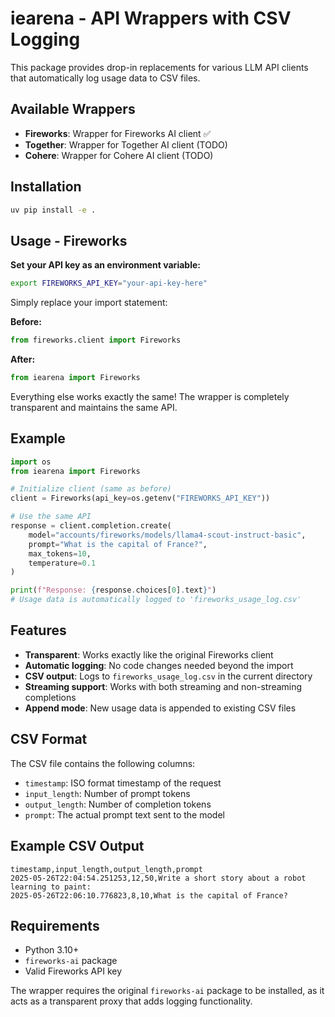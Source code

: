 # iearena - API Wrappers with CSV Logging

This package provides drop-in replacements for various LLM API clients that automatically log usage data to CSV files.

## Available Wrappers

- **Fireworks**: Wrapper for Fireworks AI client ✅ 
- **Together**: Wrapper for Together AI client (TODO)
- **Cohere**: Wrapper for Cohere AI client (TODO)

## Installation

```bash
uv pip install -e .
```

## Usage - Fireworks

**Set your API key as an environment variable:**
```bash
export FIREWORKS_API_KEY="your-api-key-here"
```

Simply replace your import statement:

**Before:**
```python
from fireworks.client import Fireworks
```

**After:**
```python
from iearena import Fireworks
```

Everything else works exactly the same! The wrapper is completely transparent and maintains the same API.

## Example

```python
import os
from iearena import Fireworks

# Initialize client (same as before)
client = Fireworks(api_key=os.getenv("FIREWORKS_API_KEY"))

# Use the same API
response = client.completion.create(
    model="accounts/fireworks/models/llama4-scout-instruct-basic",
    prompt="What is the capital of France?",
    max_tokens=10,
    temperature=0.1
)

print(f"Response: {response.choices[0].text}")
# Usage data is automatically logged to 'fireworks_usage_log.csv'
```

## Features

- **Transparent**: Works exactly like the original Fireworks client
- **Automatic logging**: No code changes needed beyond the import
- **CSV output**: Logs to `fireworks_usage_log.csv` in the current directory
- **Streaming support**: Works with both streaming and non-streaming completions
- **Append mode**: New usage data is appended to existing CSV files

## CSV Format

The CSV file contains the following columns:

- `timestamp`: ISO format timestamp of the request
- `input_length`: Number of prompt tokens
- `output_length`: Number of completion tokens
- `prompt`: The actual prompt text sent to the model

## Example CSV Output

```csv
timestamp,input_length,output_length,prompt
2025-05-26T22:04:54.251253,12,50,Write a short story about a robot learning to paint:
2025-05-26T22:06:10.776823,8,10,What is the capital of France?
```

## Requirements

- Python 3.10+
- `fireworks-ai` package
- Valid Fireworks API key

The wrapper requires the original `fireworks-ai` package to be installed, as it acts as a transparent proxy that adds logging functionality. 